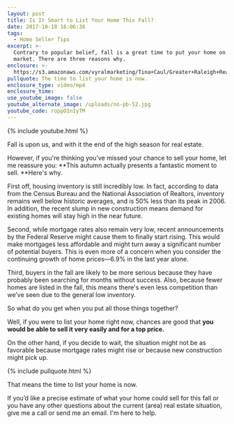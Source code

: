 ```yaml
---
layout: post
title: Is It Smart to List Your Home This Fall?
date: 2017-10-18 16:06:38
tags:
  - Home Seller Tips
excerpt: >-
  Contrary to popular belief, fall is a great time to put your home on the
  market. There are three reasons why.
enclosure: >-
  https://s3.amazonaws.com/vyralmarketing/Tina+Caul/Greater+Raleigh+Real+Estate-+Is+It+Smart+to+List+Your+Home+This+Fall%253F+(1).mp4
pullquote: The time to list your home is now.
enclosure_type: video/mp4
enclosure_time:
use_youtube_image: false
youtube_alternate_image: /uploads/no-pb-52.jpg
youtube_code: roppO1nIyTM
---
```



{% include youtube.html %}

Fall is upon us, and with it the end of the high season for real estate.

However, if you're thinking you've missed your chance to sell your home, let me reassure you: **This autumn actually presents a fantastic moment to sell.&nbsp;**Here's why.

First off, housing inventory is still incredibly low. In fact, according to data from the Census Bureau and the National Association of Realtors, inventory remains well below historic averages, and is 50% less than its peak in 2006. In addition, the recent slump in new construction means demand for existing homes will stay high in the near future.&nbsp;

Second, while mortgage rates also remain very low, recent announcements by the Federal Reserve might cause them to finally start rising. This would make mortgages less affordable and might turn away a significant number of potential buyers. This is even more of a concern when you consider the continuing growth of home prices—6.9% in the last year alone.

Third, buyers in the fall are likely to be more serious because they have probably been searching for months without success. Also, because fewer homes are listed in the fall, this means there's even less competition than we’ve seen due to the general low inventory.

So what do you get when you put all those things together?

Well, if you were to list your home right now, chances are good that **you would be able to sell it very easily and for a top price.**

On the other hand, if you decide to wait, the situation might not be as favorable because mortgage rates might rise or because new construction might pick up.

{% include pullquote.html %}

That means the time to list your home is now.

If you’d like a precise estimate of what your home could sell for this fall or you have any other questions about the current (area) real estate situation, give me a call or send me an email. I'm here to help.